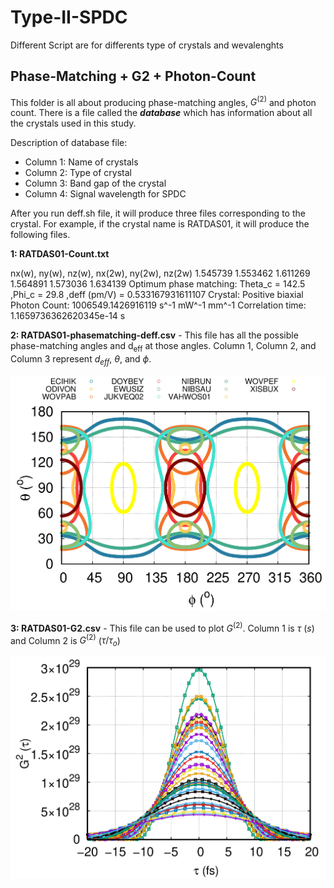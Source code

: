 # Type-II-SPDC
Different Script are for differents type of crystals and wevalenghts
## **Phase-Matching + G2 + Photon-Count** 
This folder is all about producing phase-matching angles, $G^{(2)}$ and photon count. There is a file called the ***database*** which has information about all the crystals used in this study. 

Description of database file: 
- Column 1: Name of crystals
- Column 2: Type of crystal
- Column 3: Band gap of the crystal
- Column 4: Signal wavelength for SPDC

After you run deff.sh file, it will produce three files corresponding to the crystal. For example, if the crystal name is RATDAS01, it will produce the following files.

**1: RATDAS01-Count.txt**

nx(w), ny(w), nz(w), nx(2w), ny(2w), nz(2w)
1.545739 1.553462 1.611269 1.564891 1.573036 1.634139
Optimum phase matching: Theta_c = 142.5 ,Phi_c = 29.8 ,deff (pm/V) =  0.533167931611107
Crystal: Positive biaxial
Photon Count: 1006549.1426916119 s^-1 mW^-1 mm^-1
Correlation time: 1.1659736362620345e-14 s

**2: RATDAS01-phasematching-deff.csv** - This file has all the possible phase-matching angles and d<sub>eff</sub> at those angles. Column 1, Column 2, and Column 3 represent $d_{eff}$, $\theta$, and $\phi$. 

<img src="Sample_images/222-Phase-matching.png" width="600">

**3: RATDAS01-G2.csv** - This file can be used to plot $G^{(2)}$. Column 1 is $\tau$ $(s)$ and Column 2 is $G^{(2)}$ ($\tau / \tau_o$)

<img src="Sample_images/G2.png" width="600">
